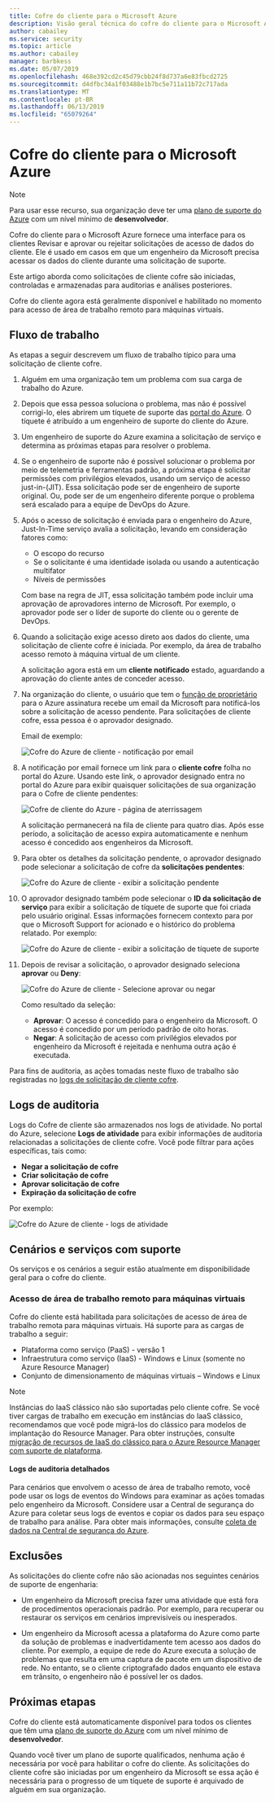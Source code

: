 ```yaml
---
title: Cofre do cliente para o Microsoft Azure
description: Visão geral técnica do cofre do cliente para o Microsoft Azure, que fornece controle sobre o acesso do provedor de nuvem quando a Microsoft talvez precise acessar os dados do cliente.
author: cabailey
ms.service: security
ms.topic: article
ms.author: cabailey
manager: barbkess
ms.date: 05/07/2019
ms.openlocfilehash: 468e392cd2c45d79cbb24f8d737a6e83fbcd2725
ms.sourcegitcommit: d4dfbc34a1f03488e1b7bc5e711a11b72c717ada
ms.translationtype: MT
ms.contentlocale: pt-BR
ms.lasthandoff: 06/13/2019
ms.locfileid: "65079264"
---
```

# <a name="customer-lockbox-for-microsoft-azure"></a>Cofre do cliente para o Microsoft Azure

> [!NOTE]
> Para usar esse recurso, sua organização deve ter uma [plano de suporte do Azure](https://azure.microsoft.com/support/plans/) com um nível mínimo de **desenvolvedor**.

Cofre do cliente para o Microsoft Azure fornece uma interface para os clientes Revisar e aprovar ou rejeitar solicitações de acesso de dados do cliente. Ele é usado em casos em que um engenheiro da Microsoft precisa acessar os dados do cliente durante uma solicitação de suporte.

Este artigo aborda como solicitações de cliente cofre são iniciadas, controladas e armazenadas para auditorias e análises posteriores.

Cofre do cliente agora está geralmente disponível e habilitado no momento para acesso de área de trabalho remoto para máquinas virtuais.

## <a name="workflow"></a>Fluxo de trabalho

As etapas a seguir descrevem um fluxo de trabalho típico para uma solicitação de cliente cofre.

1. Alguém em uma organização tem um problema com sua carga de trabalho do Azure.

2. Depois que essa pessoa soluciona o problema, mas não é possível corrigi-lo, eles abrirem um tíquete de suporte das [portal do Azure](https://ms.portal.azure.com/signin/index/?feature.settingsportalinstance=mpac). O tíquete é atribuído a um engenheiro de suporte do cliente do Azure.

3. Um engenheiro de suporte do Azure examina a solicitação de serviço e determina as próximas etapas para resolver o problema.

4. Se o engenheiro de suporte não é possível solucionar o problema por meio de telemetria e ferramentas padrão, a próxima etapa é solicitar permissões com privilégios elevados, usando um serviço de acesso just-in-(JIT). Essa solicitação pode ser de engenheiro de suporte original. Ou, pode ser de um engenheiro diferente porque o problema será escalado para a equipe de DevOps do Azure.

5. Após o acesso de solicitação é enviada para o engenheiro do Azure, Just-In-Time serviço avalia a solicitação, levando em consideração fatores como:
    - O escopo do recurso
    - Se o solicitante é uma identidade isolada ou usando a autenticação multifator
    - Níveis de permissões
    
    Com base na regra de JIT, essa solicitação também pode incluir uma aprovação de aprovadores interno de Microsoft. Por exemplo, o aprovador pode ser o líder de suporte do cliente ou o gerente de DevOps.

6. Quando a solicitação exige acesso direto aos dados do cliente, uma solicitação de cliente cofre é iniciada. Por exemplo, da área de trabalho acesso remoto à máquina virtual de um cliente.
    
    A solicitação agora está em um **cliente notificado** estado, aguardando a aprovação do cliente antes de conceder acesso.

7. Na organização do cliente, o usuário que tem o [função de proprietário](../role-based-access-control/rbac-and-directory-admin-roles.md#azure-rbac-roles) para o Azure assinatura recebe um email da Microsoft para notificá-los sobre a solicitação de acesso pendente. Para solicitações de cliente cofre, essa pessoa é o aprovador designado.
    
    Email de exemplo:
    
    ![Cofre do Azure de cliente - notificação por email](./media/azure-customer-lockbox/customer-lockbox-email-notification.png)

8. A notificação por email fornece um link para o **cliente cofre** folha no portal do Azure. Usando este link, o aprovador designado entra no portal do Azure para exibir quaisquer solicitações de sua organização para o Cofre de cliente pendentes:
    
    ![Cofre de cliente do Azure - página de aterrissagem](./media/azure-customer-lockbox/customer-lockbox-landing-page.png)
    
   A solicitação permanecerá na fila de cliente para quatro dias. Após esse período, a solicitação de acesso expira automaticamente e nenhum acesso é concedido aos engenheiros da Microsoft.

9. Para obter os detalhes da solicitação pendente, o aprovador designado pode selecionar a solicitação de cofre da **solicitações pendentes**:
    
    ![Cofre do Azure de cliente - exibir a solicitação pendente](./media/azure-customer-lockbox/customer-lockbox-pending-requests.png)

10. O aprovador designado também pode selecionar o **ID da solicitação de serviço** para exibir a solicitação de tíquete de suporte que foi criada pelo usuário original. Essas informações fornecem contexto para por que o Microsoft Support for acionado e o histórico do problema relatado. Por exemplo:
    
    ![Cofre do Azure de cliente - exibir a solicitação de tíquete de suporte](./media/azure-customer-lockbox/customer-lockbox-support-ticket.png)

11. Depois de revisar a solicitação, o aprovador designado seleciona **aprovar** ou **Deny**:
    
    ![Cofre do Azure de cliente - Selecione aprovar ou negar](./media/azure-customer-lockbox/customer-lockbox-approval.png)
    
    Como resultado da seleção:
    - **Aprovar**:  O acesso é concedido para o engenheiro da Microsoft. O acesso é concedido por um período padrão de oito horas.
    - **Negar**: A solicitação de acesso com privilégios elevados por engenheiro da Microsoft é rejeitada e nenhuma outra ação é executada.

Para fins de auditoria, as ações tomadas neste fluxo de trabalho são registradas no [logs de solicitação de cliente cofre](#auditing-logs).

## <a name="auditing-logs"></a>Logs de auditoria

Logs do Cofre de cliente são armazenados nos logs de atividade. No portal do Azure, selecione **Logs de atividade** para exibir informações de auditoria relacionadas a solicitações de cliente cofre. Você pode filtrar para ações específicas, tais como:
- **Negar a solicitação de cofre**
- **Criar solicitação de cofre**
- **Aprovar solicitação de cofre**
- **Expiração da solicitação de cofre**

Por exemplo:

![Cofre do Azure de cliente - logs de atividade](./media/azure-customer-lockbox/customer-lockbox-activitylogs.png)

## <a name="supported-services-and-scenarios"></a>Cenários e serviços com suporte

Os serviços e os cenários a seguir estão atualmente em disponibilidade geral para o cofre do cliente.

### <a name="remote-desktop-access-to-virtual-machines"></a>Acesso de área de trabalho remoto para máquinas virtuais

Cofre do cliente está habilitada para solicitações de acesso de área de trabalho remota para máquinas virtuais. Há suporte para as cargas de trabalho a seguir:
- Plataforma como serviço (PaaS) - versão 1
- Infraestrutura como serviço (IaaS) - Windows e Linux (somente no Azure Resource Manager)
- Conjunto de dimensionamento de máquinas virtuais – Windows e Linux

> [!NOTE]
> Instâncias do IaaS clássico não são suportadas pelo cliente cofre. Se você tiver cargas de trabalho em execução em instâncias do IaaS clássico, recomendamos que você pode migrá-los do clássico para modelos de implantação do Resource Manager. Para obter instruções, consulte [migração de recursos de IaaS do clássico para o Azure Resource Manager com suporte de plataforma](../virtual-machines/windows/migration-classic-resource-manager-overview.md).

#### <a name="detailed-audit-logs"></a>Logs de auditoria detalhados

Para cenários que envolvem o acesso de área de trabalho remoto, você pode usar os logs de eventos do Windows para examinar as ações tomadas pelo engenheiro da Microsoft. Considere usar a Central de segurança do Azure para coletar seus logs de eventos e copiar os dados para seu espaço de trabalho para análise. Para obter mais informações, consulte [coleta de dados na Central de segurança do Azure](../security-center/security-center-enable-data-collection.md).

## <a name="exclusions"></a>Exclusões

As solicitações do cliente cofre não são acionadas nos seguintes cenários de suporte de engenharia:

- Um engenheiro da Microsoft precisa fazer uma atividade que está fora de procedimentos operacionais padrão. Por exemplo, para recuperar ou restaurar os serviços em cenários imprevisíveis ou inesperados.

- Um engenheiro da Microsoft acessa a plataforma do Azure como parte da solução de problemas e inadvertidamente tem acesso aos dados do cliente. Por exemplo, a equipe de rede do Azure executa a solução de problemas que resulta em uma captura de pacote em um dispositivo de rede. No entanto, se o cliente criptografado dados enquanto ele estava em trânsito, o engenheiro não é possível ler os dados.

## <a name="next-steps"></a>Próximas etapas

Cofre do cliente está automaticamente disponível para todos os clientes que têm uma [plano de suporte do Azure](https://azure.microsoft.com/support/plans/) com um nível mínimo de **desenvolvedor**.

Quando você tiver um plano de suporte qualificados, nenhuma ação é necessária por você para habilitar o cofre do cliente. As solicitações do cliente cofre são iniciadas por um engenheiro da Microsoft se essa ação é necessária para o progresso de um tíquete de suporte é arquivado de alguém em sua organização.
